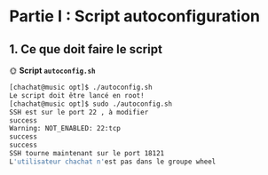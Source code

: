 # Partie I : Script autoconfiguration


## 1. Ce que doit faire le script


🌞 **Script `autoconfig.sh`**
```bash
[chachat@music opt]$ ./autoconfig.sh
Le script doit être lancé en root!
[chachat@music opt]$ sudo ./autoconfig.sh
SSH est sur le port 22 , à modifier
success
Warning: NOT_ENABLED: 22:tcp
success
success
SSH tourne maintenant sur le port 18121
L'utilisateur chachat n'est pas dans le groupe wheel
```

